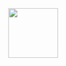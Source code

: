<img height="100px" src="https://cdn.discordapp.com/attachments/1051905528542011393/1274350441358037022/Comp_1.gif?ex=66c1eed5&is=66c09d55&hm=bfcd193321e6bccec53a49f95770d97871c51478bea16efb841a1cd5a179f04e&"/>

